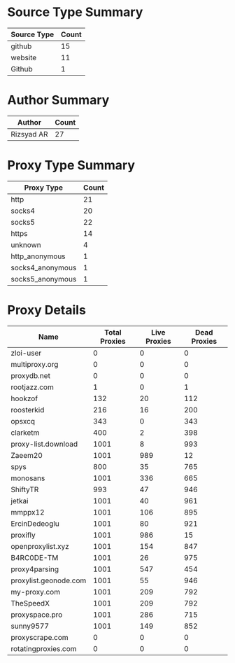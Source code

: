 # Source Type Summary

| Source Type | Count |
|-------------|-------|
| github | 15 |
| website | 11 |
| Github | 1 |


# Author Summary

| Author | Count |
|--------|-------|
| Rizsyad AR | 27 |


# Proxy Type Summary

| Proxy Type | Count |
|------------|-------|
| http | 21 |
| socks4 | 20 |
| socks5 | 22 |
| https | 14 |
| unknown | 4 |
| http_anonymous | 1 |
| socks4_anonymous | 1 |
| socks5_anonymous | 1 |


# Proxy Details

| Name | Total Proxies | Live Proxies | Dead Proxies |
|------|---------------|--------------|---------------|
| zloi-user | 0 | 0 | 0 |
| multiproxy.org | 0 | 0 | 0 |
| proxydb.net | 0 | 0 | 0 |
| rootjazz.com | 1 | 0 | 1 |
| hookzof | 132 | 20 | 112 |
| roosterkid | 216 | 16 | 200 |
| opsxcq | 343 | 0 | 343 |
| clarketm | 400 | 2 | 398 |
| proxy-list.download | 1001 | 8 | 993 |
| Zaeem20 | 1001 | 989 | 12 |
| spys | 800 | 35 | 765 |
| monosans | 1001 | 336 | 665 |
| ShiftyTR | 993 | 47 | 946 |
| jetkai | 1001 | 40 | 961 |
| mmppx12 | 1001 | 106 | 895 |
| ErcinDedeoglu | 1001 | 80 | 921 |
| proxifly | 1001 | 986 | 15 |
| openproxylist.xyz | 1001 | 154 | 847 |
| B4RC0DE-TM | 1001 | 26 | 975 |
| proxy4parsing | 1001 | 547 | 454 |
| proxylist.geonode.com | 1001 | 55 | 946 |
| my-proxy.com | 1001 | 209 | 792 |
| TheSpeedX | 1001 | 209 | 792 |
| proxyspace.pro | 1001 | 286 | 715 |
| sunny9577 | 1001 | 149 | 852 |
| proxyscrape.com | 0 | 0 | 0 |
| rotatingproxies.com | 0 | 0 | 0 |
